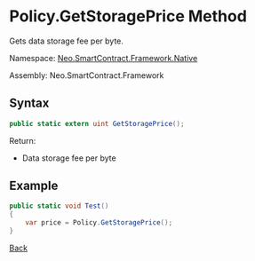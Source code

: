 # Policy.GetStoragePrice Method

Gets data storage fee per byte.

Namespace: [Neo.SmartContract.Framework.Native](../../native.md)

Assembly: Neo.SmartContract.Framework

## Syntax

```c#
public static extern uint GetStoragePrice();
```

Return:

- Data storage fee per byte

## Example

```c#
public static void Test()
{
    var price = Policy.GetStoragePrice();
}
```
[Back](../Policy.md)


